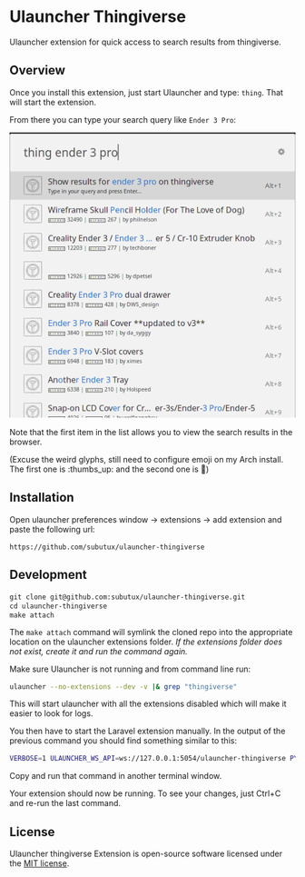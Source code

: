 # Ulauncher Thingiverse 
Ulauncher extension for quick access to search results from thingiverse.

## Overview

Once you install this extension, just start Ulauncher and type: `thing`. That will start the extension.


From there you can type your search query like `Ender 3 Pro`:

![image-20210324143400975](./screenshots/resource.png)

Note that the first item in the list allows you to view the search results in the browser.

(Excuse the weird glyphs, still need to configure emoji on my Arch install. 
 The first one is :thumbs_up: and the second one is :speech_balloon:)

## Installation

Open ulauncher preferences window -> extensions -> add extension and paste the following url:

```
https://github.com/subutux/ulauncher-thingiverse
```

## Development

```
git clone git@github.com:subutux/ulauncher-thingiverse.git
cd ulauncher-thingiverse
make attach
```

The `make attach` command will symlink the cloned repo into the appropriate location on the ulauncher extensions folder. _If the extensions folder does not exist, create it and run the command again._

Make sure Ulauncher is not running and from command line run:

```sh
ulauncher --no-extensions --dev -v |& grep "thingiverse"
```

This will start ulauncher with all the extensions disabled which will make it easier to look for logs.

You then have to start the Laravel extension manually. In the output of the previous command you should find something similar to this:

```sh
VERBOSE=1 ULAUNCHER_WS_API=ws://127.0.0.1:5054/ulauncher-thingiverse PYTHONPATH=/usr/lib/python3/dist-packages /usr/bin/python3 /home/mabasic/.cache/ulauncher_cache/extensions/ulauncher-thingiverse/main.py
```

Copy and run that command in another terminal window.

Your extension should now be running. To see your changes, just Ctrl+C and re-run the last command.

## License

Ulauncher thingiverse Extension is open-source software licensed under the [MIT license](https://opensource.org/licenses/MIT).